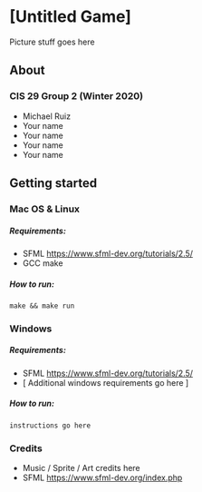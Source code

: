 # [Untitled Game]
Picture stuff goes here
## About
### CIS 29 Group 2 (Winter 2020)
* Michael Ruiz
* Your name
* Your name
* Your name
* Your name
## Getting started
### Mac OS & Linux
##### Requirements:
* SFML https://www.sfml-dev.org/tutorials/2.5/
* GCC make
##### How to run:
`make && make run`
### Windows
##### Requirements:
 * SFML https://www.sfml-dev.org/tutorials/2.5/
 * [ Additional windows requirements go here ]
##### How to run:
`instructions go here`
 ### Credits
 * Music / Sprite / Art credits here
 * SFML
 https://www.sfml-dev.org/index.php
